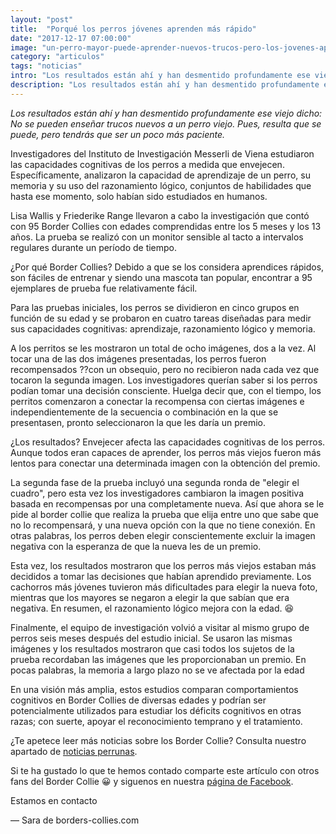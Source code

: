 ```yaml
---
layout: "post"
title:  "Porqué los perros jóvenes aprenden más rápido"
date: "2017-12-17 07:00:00"
image: "un-perro-mayor-puede-aprender-nuevos-trucos-pero-los-jovenes-aprenden-mas-rapido.jpg"
category: "articulos"
tags: "noticias"
intro: "Los resultados están ahí y han desmentido profundamente ese viejo dicho: "No se pueden enseñar trucos nuevos a un perro viejo ". Pues, resulta que se puede, pero tendrás que ser un poco más paciente."
description: "Los resultados están ahí y han desmentido profundamente ese viejo dicho: "No se pueden enseñar trucos nuevos a un perro viejo ". Pues, resulta que se puede, pero tendrás que ser un poco más paciente."
---
```


_Los resultados están ahí y han desmentido profundamente ese viejo dicho: No se pueden enseñar trucos nuevos a un perro viejo. Pues, resulta que se puede, pero tendrás que ser un poco más paciente._

Investigadores del Instituto de Investigación Messerli de Viena estudiaron las capacidades cognitivas de los perros a medida que envejecen. Específicamente, analizaron la capacidad de aprendizaje de un perro, su memoria y su uso del razonamiento lógico, conjuntos de habilidades que hasta ese momento, solo habían sido estudiados en humanos.

Lisa Wallis y Friederike Range llevaron a cabo la investigación que contó con 95 Border Collies con edades comprendidas entre los 5 meses y los 13 años. La prueba se realizó con un monitor sensible al tacto a intervalos regulares durante un período de tiempo.

¿Por qué Border Collies? Debido a que se los considera aprendices rápidos, son fáciles de entrenar y siendo una mascota tan popular, encontrar a 95 ejemplares de prueba fue relativamente fácil.

Para las pruebas iniciales, los perros se dividieron en cinco grupos en función de su edad y se probaron en cuatro tareas diseñadas para medir sus capacidades cognitivas: aprendizaje, razonamiento lógico y memoria.

A los perritos se les mostraron un total de ocho imágenes, dos a la vez. Al tocar una de las dos imágenes presentadas, los perros fueron recompensados ??con un obsequio, pero no recibieron nada cada vez que tocaron la segunda imagen. Los investigadores querían saber si los perros podían tomar una decisión consciente. Huelga decir que, con el tiempo, los perritos comenzaron a conectar la recompensa con ciertas imágenes e independientemente de la secuencia o combinación en la que se presentasen, pronto seleccionaron la que les daría un premio.

¿Los resultados? Envejecer afecta las capacidades cognitivas de los perros. Aunque todos eran capaces de aprender, los perros más viejos fueron más lentos para conectar una determinada imagen con la obtención del premio.

La segunda fase de la prueba incluyó una segunda ronda de "elegir el cuadro", pero esta vez los investigadores cambiaron la imagen positiva basada en recompensas por una completamente nueva. Así que ahora se le pide al border collie que realiza la prueba que elija entre uno que sabe que no lo recompensará, y una nueva opción con la que no tiene conexión. En otras palabras, los perros deben elegir conscientemente excluir la imagen negativa con la esperanza de que la nueva les de un premio.

Esta vez, los resultados mostraron que los perros más viejos estaban más decididos a tomar las decisiones que habían aprendido previamente. Los cachorros más jóvenes tuvieron más dificultades para elegir la nueva foto, mientras que los mayores se negaron a elegir la que sabían que era negativa. En resumen, el razonamiento lógico mejora con la edad. 😆

Finalmente, el equipo de investigación volvió a visitar al mismo grupo de perros seis meses después del estudio inicial. Se usaron las mismas imágenes y los resultados mostraron que casi todos los sujetos de la prueba recordaban las imágenes que les proporcionaban un premio. En pocas palabras, la memoria a largo plazo no se ve afectada por la edad

En una visión más amplia, estos estudios comparan comportamientos cognitivos en Border Collies de diversas edades y podrían ser potencialmente utilizados para estudiar los déficits cognitivos en otras razas; con suerte, apoyar el reconocimiento temprano y el tratamiento.

¿Te apetece leer más noticias sobre los Border Collie? Consulta nuestro apartado de [noticias perrunas](http://www.borders-collies.com/border-collie-noticias/).

Si te ha gustado lo que te hemos contado comparte este artículo con otros fans del Border Collie 😀 y siguenos en nuestra [página de Facebook](https://www.facebook.com/borderscolliescom/).

Estamos en contacto

— Sara de borders-collies.com
